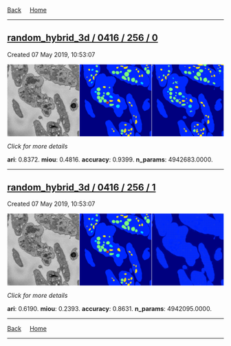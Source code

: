 
[Back](..)&nbsp;&nbsp;&nbsp;&nbsp;&nbsp;[Home](https://leapmanlab.github.io/snapshots)

---

<div class="summary"><a href="0"><h2>random_hybrid_3d / 0416 / 256 / 0</h2></a><p>Created 07 May 2019, 10:53:07
</p><a href="0"><img src="0/media/summary.png" align="center"></a><p>
<i>Click for more details</i>
</p></div>

**ari**: 0.8372. **miou**: 0.4816. **accuracy**: 0.9399. **n_params**: 4942683.0000. 

---

<div class="summary"><a href="1"><h2>random_hybrid_3d / 0416 / 256 / 1</h2></a><p>Created 07 May 2019, 10:53:07
</p><a href="1"><img src="1/media/summary.png" align="center"></a><p>
<i>Click for more details</i>
</p></div>

**ari**: 0.6190. **miou**: 0.2393. **accuracy**: 0.8631. **n_params**: 4942095.0000. 

---

[Back](..)&nbsp;&nbsp;&nbsp;&nbsp;&nbsp;[Home](https://leapmanlab.github.io/snapshots)

---